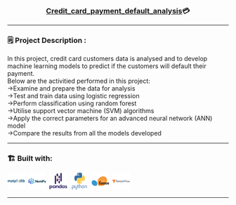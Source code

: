 
<h3 align="center"><ins>Credit_card_payment_default_analysis</ins>💳</h3>

---

 ### 🗒️ Project Description :
 In this project, credit card customers data is analysed and to develop machine learning models to predict if the customers will default their payment. <br>
Below are the activitied performed in this project:<br>
->Examine and prepare the data for analysis<br>
->Test and train data using logistic regression <br>
->Perform classification using random forest <br>
->Utilise support vector machine (SVM) algorithms <br>
->Apply the correct parameters for an advanced neural network (ANN) model<br>
->Compare the results from all the models developed<br>

---

### 🏗️ Built with:
<div>
<img src="https://github.com/devicons/devicon/blob/master/icons/matplotlib/matplotlib-original-wordmark.svg" title="matplotlib" alt="matplotlib" width="40" height="40"/>&nbsp;
  <img src="https://github.com/devicons/devicon/blob/master/icons/numpy/numpy-original-wordmark.svg" title="numpy" alt="numpy" width="40" height="40"/>&nbsp;
  <img src="https://github.com/devicons/devicon/blob/master/icons/pandas/pandas-original-wordmark.svg" title="pandas" alt="pandas " width="40" height="40"/>&nbsp;
  <img src="https://github.com/devicons/devicon/blob/master/icons/python/python-original-wordmark.svg"  title="python" alt="python" width="40" height="40"/>&nbsp;
  <img src="https://github.com/devicons/devicon/blob/master/icons/scikitlearn/scikitlearn-original.svg" title="scikitlearn" alt="scikitlearn" width="40" height="40"/>&nbsp;
  <img src="https://github.com/devicons/devicon/blob/master/icons/tensorflow/tensorflow-original-wordmark.svg" title="tensorflow" alt="tensorflow" width="40" height="40"/>&nbsp;

  ---

  




